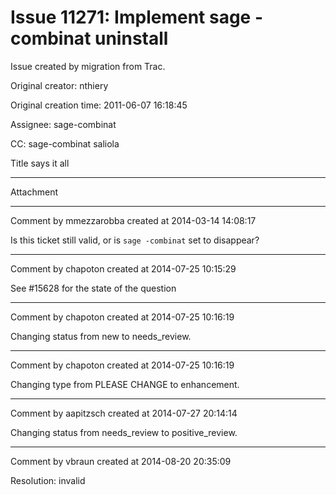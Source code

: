 # Issue 11271: Implement sage -combinat uninstall

Issue created by migration from Trac.

Original creator: nthiery

Original creation time: 2011-06-07 16:18:45

Assignee: sage-combinat

CC:  sage-combinat saliola

Title says it all


---

Attachment


---

Comment by mmezzarobba created at 2014-03-14 14:08:17

Is this ticket still valid, or is `sage -combinat` set to disappear?


---

Comment by chapoton created at 2014-07-25 10:15:29

See #15628 for the state of the question


---

Comment by chapoton created at 2014-07-25 10:16:19

Changing status from new to needs_review.


---

Comment by chapoton created at 2014-07-25 10:16:19

Changing type from PLEASE CHANGE to enhancement.


---

Comment by aapitzsch created at 2014-07-27 20:14:14

Changing status from needs_review to positive_review.


---

Comment by vbraun created at 2014-08-20 20:35:09

Resolution: invalid
